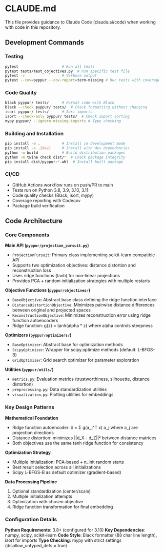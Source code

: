 # CLAUDE.md

This file provides guidance to Claude Code (claude.ai/code) when working with code in this repository.

## Development Commands

### Testing
```bash
pytest                    # Run all tests
pytest tests/test_objectives.py  # Run specific test file
pytest -v                 # Verbose output
pytest --cov=pyppur --cov-report=term-missing # Run tests with coverage
```

### Code Quality
```bash
black pyppur/ tests/      # Format code with Black
black --check pyppur/ tests/  # Check formatting without changing
isort pyppur/ tests/      # Sort imports
isort --check-only pyppur/ tests/  # Check import sorting
mypy pyppur/ --ignore-missing-imports # Type checking
```

### Building and Installation
```bash
pip install -e .          # Install in development mode
pip install -e .[dev]     # Install with dev dependencies
python -m build           # Build distribution packages
python -m twine check dist/*  # Check package integrity
pip install dist/pyppur-*.whl  # Install built package
```

### CI/CD
- GitHub Actions workflow runs on push/PR to main
- Tests run on Python 3.8, 3.9, 3.10, 3.11
- Code quality checks (Black, isort, mypy)
- Coverage reporting with Codecov
- Package build verification

## Code Architecture

### Core Components

**Main API (`pyppur/projection_pursuit.py`)**
- `ProjectionPursuit`: Primary class implementing scikit-learn compatible API
- Supports two optimization objectives: distance distortion and reconstruction loss
- Uses ridge functions (tanh) for non-linear projections
- Provides PCA + random initialization strategies with multiple restarts

**Objective Functions (`pyppur/objectives/`)**
- `BaseObjective`: Abstract base class defining the ridge function interface
- `DistanceDistortionObjective`: Minimizes pairwise distance differences between original and projected spaces
- `ReconstructionObjective`: Minimizes reconstruction error using ridge function autoencoders
- Ridge function: g(z) = tanh(alpha * z) where alpha controls steepness

**Optimizers (`pyppur/optimizers/`)**
- `BaseOptimizer`: Abstract base for optimization methods
- `ScipyOptimizer`: Wrapper for scipy.optimize methods (default: L-BFGS-B)
- `GridOptimizer`: Grid search optimizer for parameter exploration

**Utilities (`pyppur/utils/`)**
- `metrics.py`: Evaluation metrics (trustworthiness, silhouette, distance distortion)
- `preprocessing.py`: Data standardization utilities  
- `visualization.py`: Plotting utilities for embeddings

### Key Design Patterns

**Mathematical Foundation**
- Ridge function autoencoder: x̂ = Σ g(a_j^T x) a_j where a_j are projection directions
- Distance distortion: minimizes ||d_X - d_Z||² between distance matrices
- Both objectives use the same tanh ridge function for consistency

**Optimization Strategy**
- Multiple initialization: PCA-based + n_init random starts
- Best result selection across all initializations
- Scipy L-BFGS-B as default optimizer (gradient-based)

**Data Processing Pipeline**
1. Optional standardization (center/scale)
2. Multiple initialization attempts
3. Optimization with chosen objective  
4. Ridge function transformation for final embedding

### Configuration Details

**Python Requirements**: 3.8+ (configured for 3.10)
**Key Dependencies**: numpy, scipy, scikit-learn
**Code Style**: Black formatter (88 char line length), isort for imports
**Type Checking**: mypy with strict settings (disallow_untyped_defs = true)